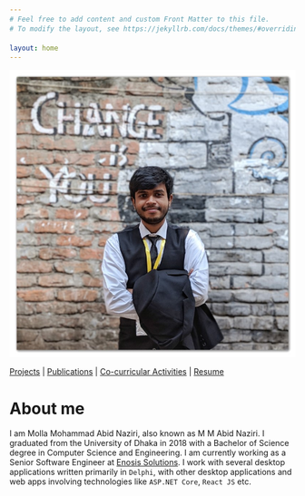 ```yaml
---
# Feel free to add content and custom Front Matter to this file.
# To modify the layout, see https://jekyllrb.com/docs/themes/#overriding-theme-defaults

layout: home
---
```


![My profile picture](/assets/Edited_Formal.jpg)

[Projects](/projects) | [Publications](/publications) | [Co-curricular Activities](/co-curricular) | [Resume](https://tinyurl.com/abidnazirisami-cv)

<h1>About me</h1>

I am Molla Mohammad Abid Naziri, also known as M M Abid Naziri. I graduated from the University of Dhaka in 2018 with a Bachelor of Science degree in Computer Science and Engineering. I am currently working as a Senior Software Engineer at [Enosis Solutions](https://www.enosisbd.com/). I work with several desktop applications written primarily in `Delphi`, with other desktop applications and web apps involving technologies like `ASP.NET Core`, `React JS` etc. 


